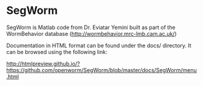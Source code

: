 SegWorm
=======

SegWorm is Matlab code from Dr. Eviatar Yemini built as part of the WormBehavior database (http://wormbehavior.mrc-lmb.cam.ac.uk/)

Documentation in HTML format can be found under the docs/ directory.  It can be browsed using the following link:

http://htmlpreview.github.io/?https://github.com/openworm/SegWorm/blob/master/docs/SegWorm/menu.html